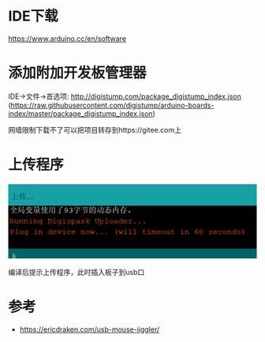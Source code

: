 # IDE下载
https://www.arduino.cc/en/software
# 添加附加开发板管理器
IDE->文件->首选项:
http://digistump.com/package_digistump_index.json (https://raw.githubusercontent.com/digistump/arduino-boards-index/master/package_digistump_index.json) 

网墙限制下载不了可以把项目转存到https://gitee.com上

# 上传程序
 ![](uploader.png)

编译后提示上传程序，此时插入板子到usb口
# 参考
- https://ericdraken.com/usb-mouse-jiggler/